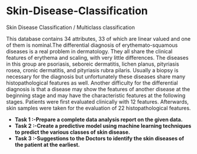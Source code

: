 # Skin-Disease-Classification
Skin Disease Classification / Multiclass classification

This database contains 34 attributes, 33 of which are linear valued and one of them is
nominal.The differential diagnosis of erythemato-squamous diseases is a real problem
in dermatology. They all share the clinical features of erythema and scaling, with very
little differences. The diseases in this group are psoriasis, seboreic dermatitis, lichen
planus, pityriasis rosea, cronic dermatitis, and pityriasis rubra pilaris. Usually a biopsy is
necessary for the diagnosis but unfortunately these diseases share many
histopathological features as well. Another difficulty for the differential diagnosis is that a
disease may show the features of another disease at the beginning stage and may have
the characteristic features at the following stages. Patients were first evaluated clinically
with 12 features. Afterwards, skin samples were taken for the evaluation of 22
histopathological features.
* **Task 1 :-Prepare a complete data analysis report on the given data.**
* **Task 2 :-Create a predictive model using machine learning techniques to predict
the various classes of skin disease.**
* **Task 3 :-Suggestions to the Doctors to identify the skin diseases of the patient at
the earliest.**
